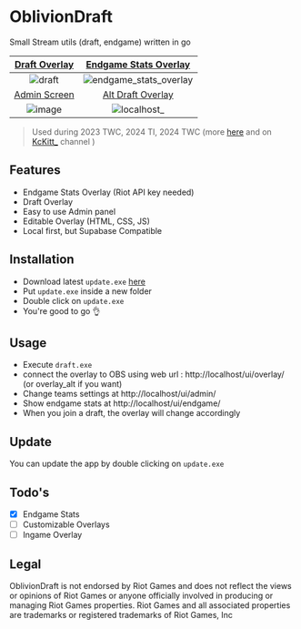 # OblivionDraft
Small Stream utils (draft, endgame) written in go 

| [Draft Overlay](http://localhost/ui/overlay/) | [Endgame Stats Overlay](http://localhost/ui/endgame/) | 
| :-----: | :------: | 
| ![draft](https://github.com/user-attachments/assets/f20a350a-1c70-4a5d-a34d-5d35dfaf58c4) | ![endgame_stats_overlay](https://github.com/user-attachments/assets/1919c347-7cd9-486d-ab82-53cfe4e05a00) | 
| [Admin Screen](http://localhost/ui/admin/) |  [Alt Draft Overlay](http://localhost/ui/overlay_alt/) |
| ![image](https://github.com/user-attachments/assets/e5ff6a05-dcf5-4330-a756-ae41971b77e3)| ![localhost_](https://github.com/user-attachments/assets/5942afcf-bfae-4020-863c-b290d9f83f24)| 


> Used during 2023 TWC, 2024 TI, 2024 TWC (more [here](https://oblivion-esport.fr/) and on [KcKitt_](https://twitch.tv/kckitt_) channel )

## Features
- Endgame Stats Overlay (Riot API key needed)
- Draft Overlay
- Easy to use Admin panel
- Editable Overlay (HTML, CSS, JS)
- Local first, but Supabase Compatible

## Installation
- Download latest `update.exe` [here](https://github.com/UrbsKali/OblivionDraft/releases/latest)
- Put `update.exe` inside a new folder
- Double click on `update.exe`
- You're good to go 👌
## Usage
- Execute `draft.exe`
- connect the overlay to OBS using web url : http://localhost/ui/overlay/ (or overlay_alt if you want)
- Change teams settings at http://localhost/ui/admin/
- Show endgame stats at http://localhost/ui/endgame/
- When you join a draft, the overlay will change accordingly

## Update
You can update the app by double clicking on `update.exe`

## Todo's
- [X] Endgame Stats
- [ ] Customizable Overlays
- [ ] Ingame Overlay

## Legal
OblivionDraft is not endorsed by Riot Games and does not reflect the views or opinions of Riot Games or anyone officially involved in producing or managing Riot Games properties. Riot Games and all associated properties are trademarks or registered trademarks of Riot Games, Inc

